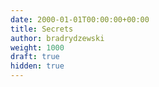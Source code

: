 ```yaml
---
date: 2000-01-01T00:00:00+00:00
title: Secrets
author: bradrydzewski
weight: 1000
draft: true
hidden: true
---
```


